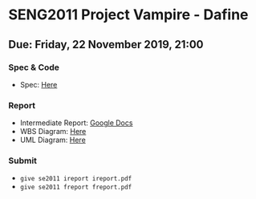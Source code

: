 # SENG2011 Project Vampire - Dafine
## Due: Friday, 22 November 2019, 21:00

### Spec & Code

+ Spec: [Here](https://www.cse.unsw.edu.au/~anymeyer/2011/project/vampire.pdf)

### Report

+ Intermediate Report: [Google Docs](https://docs.google.com/document/d/1nX9idt5sRgKwGbAcfWH3di8rRUplYBX9yhtEGKrc9ro/edit?usp=sharing)
+ WBS Diagram: [Here](https://drive.google.com/file/d/1kmW70vYnYG2oKvKwt7Rj6CwFg2IJA8l3/view?usp=sharing)
+ UML Diagram: [Here](https://drive.google.com/file/d/1i65-9MfSASnaTp4Qtu6uqQjnTrtwxhX2/view?usp=sharing)

### Submit 
+ `give se2011 ireport ireport.pdf`
+ `give se2011 freport freport.pdf`

